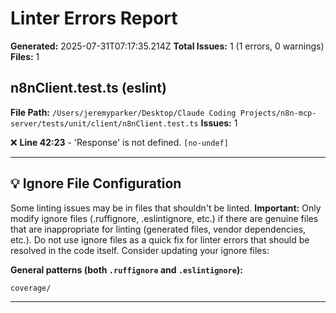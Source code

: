 # Linter Errors Report

**Generated:** 2025-07-31T07:17:35.214Z
**Total Issues:** 1 (1 errors, 0 warnings)
**Files:** 1

## n8nClient.test.ts (eslint)

**File Path:** `/Users/jeremyparker/Desktop/Claude Coding Projects/n8n-mcp-server/tests/unit/client/n8nClient.test.ts`
**Issues:** 1

❌ **Line 42:23** - 'Response' is not defined. `[no-undef]`

---

## 💡 Ignore File Configuration

Some linting issues may be in files that shouldn't be linted. **Important:** Only modify ignore files (.ruffignore, .eslintignore, etc.) if there are genuine files that are inappropriate for linting (generated files, vendor dependencies, etc.). Do not use ignore files as a quick fix for linter errors that should be resolved in the code itself. Consider updating your ignore files:

**General patterns (both `.ruffignore` and `.eslintignore`):**
```
coverage/
```

---

